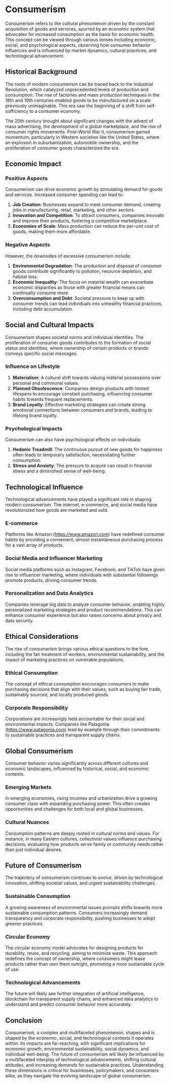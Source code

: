 # Consumerism

Consumerism refers to the cultural phenomenon driven by the constant acquisition of goods and services, spurred by an economic system that advocates for increased consumption as the basis for economic health. This concept can be viewed through various lenses including economic, social, and psychological aspects, observing how consumer behavior influences and is influenced by market dynamics, cultural practices, and technological advancement.

## Historical Background

The roots of modern consumerism can be traced back to the Industrial Revolution, which catalyzed unprecedented levels of production and consumption. The rise of factories and mass production techniques in the 18th and 19th centuries enabled goods to be manufactured on a scale previously unimaginable. This era saw the beginning of a shift from self-sufficiency to a consumer economy.

The 20th century brought about significant changes with the advent of mass advertising, the development of a global marketplace, and the rise of consumer rights movements. Post-World War II, consumerism gained momentum, particularly in Western societies like the United States, where an explosion in suburbanization, automobile ownership, and the proliferation of consumer goods characterized the era.

## Economic Impact

### Positive Aspects

Consumerism can drive economic growth by stimulating demand for goods and services. Increased consumer spending can lead to:

1. **Job Creation**: Businesses expand to meet consumer demand, creating jobs in manufacturing, retail, marketing, and other sectors.
2. **Innovation and Competition**: To attract consumers, companies innovate and improve their products, fostering a competitive marketplace.
3. **Economies of Scale**: Mass production can reduce the per-unit cost of goods, making them more affordable.

### Negative Aspects

However, the downsides of excessive consumerism include:

1. **Environmental Degradation**: The production and disposal of consumer goods contribute significantly to pollution, resource depletion, and habitat loss.
2. **Economic Inequality**: The focus on material wealth can exacerbate economic disparities as those with greater financial means can continually consume more.
3. **Overconsumption and Debt**: Societal pressure to keep up with consumer trends can lead individuals into unhealthy financial practices, including debt accumulation.

## Social and Cultural Impacts

Consumerism shapes societal norms and individual identities. The proliferation of consumer goods contributes to the formation of social status and identities, where ownership of certain products or brands conveys specific social messages.

### Influence on Lifestyle

1. **Materialism**: A cultural shift towards valuing material possessions over personal and communal values.
2. **Planned Obsolescence**: Companies design products with limited lifespans to encourage constant purchasing, influencing consumer habits towards frequent replacements.
3. **Brand Loyalty**: Effective marketing strategies can create strong emotional connections between consumers and brands, leading to lifelong brand loyalty.

### Psychological Impacts

Consumerism can also have psychological effects on individuals:

1. **Hedonic Treadmill**: The continuous pursuit of new goods for happiness often leads to temporary satisfaction, necessitating further consumption.
2. **Stress and Anxiety**: The pressure to acquire can result in financial stress and a diminished sense of well-being.

## Technological Influence

Technological advancements have played a significant role in shaping modern consumerism. The internet, e-commerce, and social media have revolutionized how goods are marketed and sold.

### E-commerce

Platforms like Amazon (https://www.amazon.com) have redefined consumer habits by providing a convenient, almost instantaneous purchasing process for a vast array of products.

### Social Media and Influencer Marketing

Social media platforms such as Instagram, Facebook, and TikTok have given rise to influencer marketing, where individuals with substantial followings promote products, driving consumer trends.

### Personalization and Data Analytics

Companies leverage big data to analyze consumer behavior, enabling highly personalized marketing strategies and product recommendations. This can enhance consumer experience but also raises concerns about privacy and data security.

## Ethical Considerations

The rise of consumerism brings various ethical questions to the fore, including the fair treatment of workers, environmental sustainability, and the impact of marketing practices on vulnerable populations.

### Ethical Consumption

The concept of ethical consumption encourages consumers to make purchasing decisions that align with their values, such as buying fair trade, sustainably sourced, and locally produced goods.

### Corporate Responsibility

Corporations are increasingly held accountable for their social and environmental impacts. Companies like Patagonia (https://www.patagonia.com) lead by example through their commitments to sustainable practices and transparent supply chains.

## Global Consumerism

Consumer behavior varies significantly across different cultures and economic landscapes, influenced by historical, social, and economic contexts.

### Emerging Markets

In emerging economies, rising incomes and urbanization drive a growing consumer class with expanding purchasing power. This often creates opportunities and challenges for both local and global businesses.

### Cultural Nuances

Consumption patterns are deeply rooted in cultural norms and values. For instance, in many Eastern cultures, collectivist values influence purchasing decisions, evaluating how products serve family or community needs rather than just individual desires.

## Future of Consumerism

The trajectory of consumerism continues to evolve, driven by technological innovation, shifting societal values, and urgent sustainability challenges.

### Sustainable Consumption

A growing awareness of environmental issues prompts shifts towards more sustainable consumption patterns. Consumers increasingly demand transparency and corporate responsibility, pushing businesses to adopt greener practices.

### Circular Economy

The circular economy model advocates for designing products for durability, reuse, and recycling, aiming to minimize waste. This approach redefines the concept of ownership, where consumers might lease products rather than own them outright, promoting a more sustainable cycle of use.

### Technological Advancements

The future will likely see further integration of artificial intelligence, blockchain for transparent supply chains, and enhanced data analytics to understand and predict consumer behavior more accurately.

## Conclusion

Consumerism, a complex and multifaceted phenomenon, shapes and is shaped by the economic, social, and technological contexts it operates within. Its impacts are far-reaching, with significant implications for economic growth, environmental sustainability, social dynamics, and individual well-being. The future of consumerism will likely be influenced by a multifaceted interplay of technological advancements, shifting cultural attitudes, and increasing demands for sustainable practices. Understanding these dimensions is critical for businesses, policymakers, and consumers alike, as they navigate the evolving landscape of global consumerism.